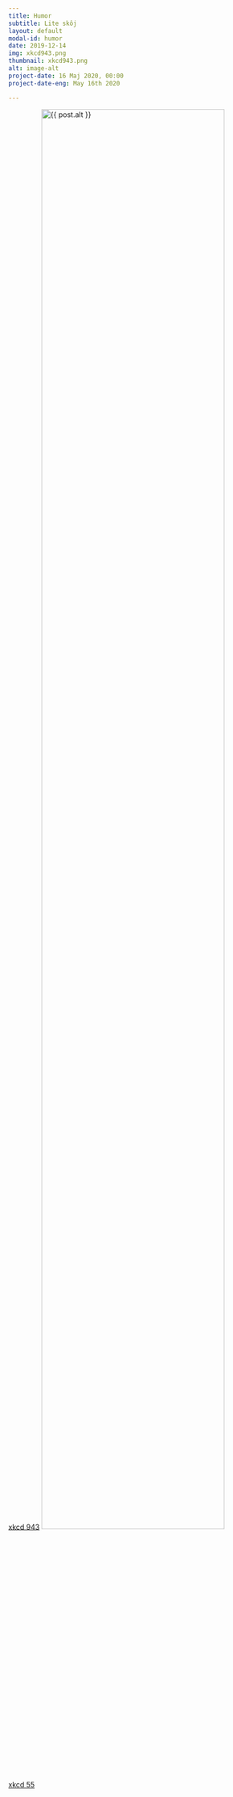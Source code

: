 ```yaml
---
title: Humor
subtitle: Lite skôj
layout: default
modal-id: humor
date: 2019-12-14
img: xkcd943.png
thumbnail: xkcd943.png
alt: image-alt
project-date: 16 Maj 2020, 00:00
project-date-eng: May 16th 2020

---
```


<a href="https://xkcd.com/943">xkcd 943</a>
<img src="img/portfolio/xkcd55.jpg" class="img-responsive img-centered" width="85%" alt="{{ post.alt }}">
<a href="https://xkcd.com/55">xkcd 55</a>
